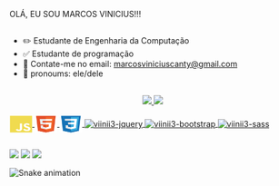  OLÁ, EU SOU MARCOS VINICIUS!!! 
 ##
- ✏️ Estudante de Engenharia da Computação
- ✅ Estudante de programação
- 📧 Contate-me no email: marcosviniciuscanty@gmail.com
- 🙂 pronoums: ele/dele
 ##
<div align="center">
  <a href="https://github.com/viinii3">
  <img height="180em" src="https://github-readme-stats.vercel.app/api?username=viinii3&show_icons=true&theme=tokyonight&include_all_commits=true&count_private=true"/>
  <img height="180em" src="https://github-readme-stats.vercel.app/api/top-langs/?username=viinii3&layout=compact&langs_count=7&theme=tokyonight"/>
</div>
 <div>
  <div style="display: inline_block"><br>
   <img align="center" alt="viinii3-Js" height="30" width="40" src="https://raw.githubusercontent.com/devicons/devicon/master/icons/javascript/javascript-plain.svg">
   <img align="center" alt="viinii3-HTML" height="30" width="40" src="https://raw.githubusercontent.com/devicons/devicon/master/icons/html5/html5-original.svg">
   <img align="center" alt="viinii3-CSS" height="30" width="40" src="https://raw.githubusercontent.com/devicons/devicon/master/icons/css3/css3-original.svg">
   <img align="center" alt="viinii3-jquery" height="30" width="40" src="https://cdn.jsdelivr.net/gh/devicons/devicon/icons/jquery/jquery-plain-wordmark.svg" />
   <img align="center" alt="viinii3-bootstrap" height="30" width="40" src="https://cdn.jsdelivr.net/gh/devicons/devicon/icons/bootstrap/bootstrap-original-wordmark.svg" />
   <img align="center" alt="viinii3-sass" height="30" width="40" src="https://cdn.jsdelivr.net/gh/devicons/devicon/icons/sass/sass-original.svg" />   
 </div>
 
  ##
  <div>
  <a href="https://instagram.com/viinii__3" target="_blank"><img src="https://img.shields.io/badge/-Instagram-%23E4405F?style=for-the-badge&logo=instagram&logoColor=white" target="_blank"></a>
  <a href = "mailto:marcosviniciuscanty@gmail.com"><img src="https://img.shields.io/badge/-Gmail-%23333?style=for-the-badge&logo=gmail&logoColor=white" target="_blank"></a>
  <a href="https://www.linkedin.com/in/marcos-vinicius-clemente-cavalcanti-5194a4199" target="_blank"><img src="https://img.shields.io/badge/-LinkedIn-%230077B5?style=for-the-badge&logo=linkedin&logoColor=white" 
     target="_blank"></a> 

   ![Snake animation](https://github.com/viinii3/viinii3/output/github-contribution-grid-snake.svg)
  </div>
 

  
